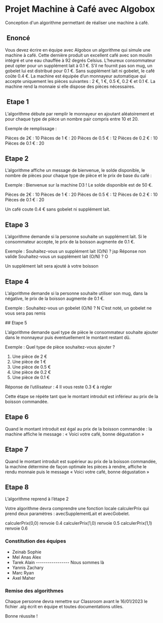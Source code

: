 # Projet Machine à Café avec Algobox

Conception d'un algorithme permettant de réaliser une machine à café.

##  Enoncé

Vous devez écrire en équipe avec Algobox un algorithme qui simule une machine à café.
Cette dernière produit un excellent café avec son moulin intégré et une eau chauffée à 92 degrés Celsius.
L’heureux consommateur peut opter pour un supplément lait à 0.1 €.
S’il ne fournit pas son mug, un gobelet lui est distribué pour 0.1 €.
Sans supplément lait ni gobelet, le café coûte 0.4 €.
La machine est équipée d’un monnayeur automatique qui accepte uniquement les pièces suivantes : 2 €, 1 €, 0.5 €, 0.2 € et 0.1 €.
La machine rend la monnaie si elle dispose des pièces nécessaires.

##  Etape 1

L’algorithme débute par remplir le monnayeur en ajoutant aléatoirement et pour chaque type de pièce un nombre pair compris entre 10 et 20.

Exemple de remplissage :

Pièces de 2€ : 10
Pièces de 1 € : 20
Pièces de 0.5 € : 12
Pièces de 0.2 € : 10
Pièces de 0.1 € : 20

## Etape 2

L’algorithme affiche un message de bienvenue, le solde disponible, le nombre de pièces pour chaque type de pièce et le prix de base du café :

Exemple : Bienvenue sur la machine D3 ! Le solde disponible est de 50 €.

Pièces de 2€ : 10
Pièces de 1 € : 20
Pièces de 0.5 € : 12
Pièces de 0.2 € : 10
Pièces de 0.1 € : 20

Un café coute 0.4 € sans gobelet ni supplément lait.

## Etape 3

L’algorithme demande si la personne souhaite un supplément lait. Si le consommateur accepte, le prix de la boisson augmente de 0.1 €.

Exemple : Souhaitez-vous un supplément lait (O/N) ? jsp
Réponse non valide
Souhaitez-vous un supplément lait (O/N) ? O

Un supplément lait sera ajouté à votre boisson

## Etape 4

L’algorithme demande si la personne souhaite utiliser son mug, dans la négative, le prix de la boisson augmente de 0.1 €.

Exemple : Souhaitez-vous un gobelet (O/N) ? N
C’est noté, un gobelet ne vous sera pas remis

## Etape 5

L’algorithme demande quel type de pièce le consommateur souhaite ajouter dans le monnayeur puis éventuellement le montant restant dû.

Exemple : Quel type de pièce souhaitez-vous ajouter ?

1. Une pièce de 2 €
2. Une pièce de 1 €
3. Une pièce de 0.5 €
4. Une pièce de 0.2 €
5. Une pièce de 0.1 €

Réponse de l’utilisateur : 4
Il vous reste 0.3 € à régler

Cette étape se répète tant que le montant introduit est inférieur au prix de la boisson commandée.

## Etape 6

Quand le montant introduit est égal au prix de la boisson commandée : la machine affiche le message : « Voici votre café, bonne dégustation »

## Etape 7

Quand le montant introduit est supérieur au prix de la boisson commandée, la machine détermine de façon optimale les pièces à rendre, affiche le rendu monnaie puis le message « Voici votre café, bonne dégustation »

## Etape 8

L’algorithme reprend à l’étape 2

Votre algorithme devra comprendre une fonction locale calculerPrix qui prend deux paramètres : avecSupplementLait et avecGobelet.

calculerPrix(0,0) renvoie 0.4
calculerPrix(1,0) renvoie 0.5
calculerPrix(1,1) renvoie 0.6

### Constitution des équipes

- Zeinab Sophie
- Mel Anas Alex
- Tarek Alain ----------------- Nous sommes là
- Yannis Zachary
- Marc Ryan
- Axel Maher

### Remise des algorithmes

Chaque personne devra remettre sur Classroom avant le 16/01/2023 le fichier .alg écrit en équipe et toutes documentations utiles.

Bonne réussite !
